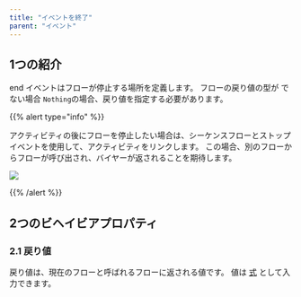 ```yaml
---
title: "イベントを終了"
parent: "イベント"
---
```


## 1つの紹介

end イベントはフローが停止する場所を定義します。 フローの戻り値の型が でない場合 `Nothing`の場合、戻り値を指定する必要があります。

{{% alert type="info" %}}

アクティビティの後にフローを停止したい場合は、シーケンスフローとストップイベントを使用して、アクティビティをリンクします。 この場合、別のフローからフローが呼び出され、バイヤーが返されることを期待します。

![](attachments/819203/917940.png)

{{% /alert %}}

## 2つのビヘイビアプロパティ

### 2.1 戻り値

戻り値は、現在のフローと呼ばれるフローに返される値です。 値は [式](expressions) として入力できます。
